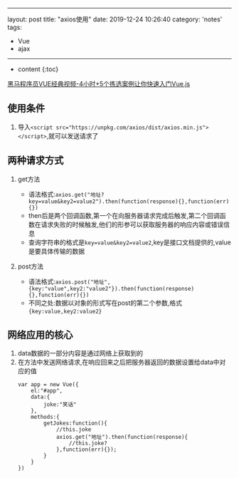 ---
layout: post
title: "axios使用"
date: 2019-12-24 10:26:40
category: 'notes'
tags:
- Vue
- ajax
---
* content
{:toc}

[黑马程序员VUE经典视频-4小时+5个拣选案例让你快速入门Vue.js](https://www.bilibili.com/video/av75420619?p=25)














## 使用条件
1. 导入`<script src="https://unpkg.com/axios/dist/axios.min.js"></script>`,就可以发送请求了  

## 两种请求方式
1. get方法  
	- 语法格式:`axios.get("地址?key=value&key2=value2").then(function(response){},function(err){})`  
	- then后是两个回调函数,第一个在向服务器请求完成后触发,第二个回调函数在请求失败的时候触发,他们的形参可以获取服务器的响应内容或错误信息  
	- 查询字符串的格式是`key=value&key2=value2`,key是接口文档提供的,value是要具体传输的数据

2. post方法  
	- 语法格式:`axios.post("地址",{key:"value",key2:"value2"}).then(function(response){},function(err){})`  
	- 不同之处:数据以对象的形式写在post的第二个参数,格式`{key:value,key2:value2}`  

## 网络应用的核心
1. data数据的一部分内容是通过网络上获取到的  
2. 在方法中发送网络请求,在响应回来之后把服务器返回的数据设置给data中对应的值
	```
	var app = new Vue({
		el:"#app",
		data:{
			joke:"笑话"
		},
		methods:{
			getJokes:function(){
				//this.joke
				axios.get("地址").then(function(response){
					//this.joke?
				},function(err){});
			}
		}
	})
	```


	









